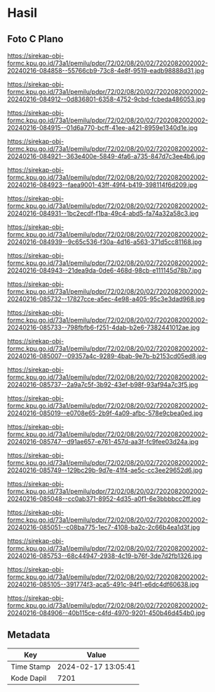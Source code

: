 # Hasil

## Foto C Plano

https://sirekap-obj-formc.kpu.go.id/73a1/pemilu/pdpr/72/02/08/20/02/7202082002002-20240216-084858--55766cb9-73c8-4e8f-9519-eadb98888d31.jpg

https://sirekap-obj-formc.kpu.go.id/73a1/pemilu/pdpr/72/02/08/20/02/7202082002002-20240216-084912--0d836801-6358-4752-9cbd-fcbeda486053.jpg

https://sirekap-obj-formc.kpu.go.id/73a1/pemilu/pdpr/72/02/08/20/02/7202082002002-20240216-084915--01d6a770-bcff-41ee-a421-8959e1340d1e.jpg

https://sirekap-obj-formc.kpu.go.id/73a1/pemilu/pdpr/72/02/08/20/02/7202082002002-20240216-084921--363e400e-5849-4fa6-a735-847d7c3ee4b6.jpg

https://sirekap-obj-formc.kpu.go.id/73a1/pemilu/pdpr/72/02/08/20/02/7202082002002-20240216-084923--faea9001-43ff-49f4-b419-398114f6d209.jpg

https://sirekap-obj-formc.kpu.go.id/73a1/pemilu/pdpr/72/02/08/20/02/7202082002002-20240216-084931--1bc2ecdf-f1ba-49c4-abd5-fa74a32a58c3.jpg

https://sirekap-obj-formc.kpu.go.id/73a1/pemilu/pdpr/72/02/08/20/02/7202082002002-20240216-084939--9c65c536-f30a-4d16-a563-371d5cc81168.jpg

https://sirekap-obj-formc.kpu.go.id/73a1/pemilu/pdpr/72/02/08/20/02/7202082002002-20240216-084943--21dea9da-0de6-468d-98cb-e111145d78b7.jpg

https://sirekap-obj-formc.kpu.go.id/73a1/pemilu/pdpr/72/02/08/20/02/7202082002002-20240216-085732--17827cce-a5ec-4e98-a405-95c3e3dad968.jpg

https://sirekap-obj-formc.kpu.go.id/73a1/pemilu/pdpr/72/02/08/20/02/7202082002002-20240216-085733--798fbfb6-f251-4dab-b2e6-7382441012ae.jpg

https://sirekap-obj-formc.kpu.go.id/73a1/pemilu/pdpr/72/02/08/20/02/7202082002002-20240216-085007--09357a4c-9289-4bab-9e7b-b2153cd05ed8.jpg

https://sirekap-obj-formc.kpu.go.id/73a1/pemilu/pdpr/72/02/08/20/02/7202082002002-20240216-085737--2a9a7c5f-3b92-43ef-b98f-93af94a7c3f5.jpg

https://sirekap-obj-formc.kpu.go.id/73a1/pemilu/pdpr/72/02/08/20/02/7202082002002-20240216-085019--e0708e65-2b9f-4a09-afbc-578e9cbea0ed.jpg

https://sirekap-obj-formc.kpu.go.id/73a1/pemilu/pdpr/72/02/08/20/02/7202082002002-20240216-085747--d91ae657-e761-457d-aa3f-fc9fee03d24a.jpg

https://sirekap-obj-formc.kpu.go.id/73a1/pemilu/pdpr/72/02/08/20/02/7202082002002-20240216-085749--129bc29b-9d7e-41f4-ae5c-cc3ee29652d6.jpg

https://sirekap-obj-formc.kpu.go.id/73a1/pemilu/pdpr/72/02/08/20/02/7202082002002-20240216-085048--cc0ab371-8952-4d35-a0f1-6e3bbbbcc2ff.jpg

https://sirekap-obj-formc.kpu.go.id/73a1/pemilu/pdpr/72/02/08/20/02/7202082002002-20240216-085051--c08ba775-1ec7-4108-ba2c-2c66b4ea1d3f.jpg

https://sirekap-obj-formc.kpu.go.id/73a1/pemilu/pdpr/72/02/08/20/02/7202082002002-20240216-085753--68c44947-2938-4c19-b76f-3de7d2fb1326.jpg

https://sirekap-obj-formc.kpu.go.id/73a1/pemilu/pdpr/72/02/08/20/02/7202082002002-20240216-085105--391774f3-aca5-491c-94f1-e6dc4df60638.jpg

https://sirekap-obj-formc.kpu.go.id/73a1/pemilu/pdpr/72/02/08/20/02/7202082002002-20240216-084906--40b115ce-c4fd-4970-9201-450b46d454b0.jpg


## Metadata

| Key        | Value               |
| ---------- | ------------------- |
| Time Stamp | 2024-02-17 13:05:41 |
| Kode Dapil | 7201                |



